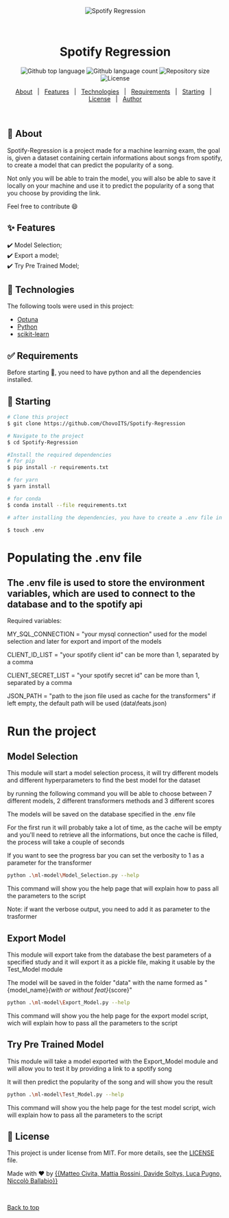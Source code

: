 <div align="center" id="top"> 
  <img src="./.github/app.gif" alt="Spotify Regression" />

  &#xa0;

  <!-- <a href="https://github.com/ChovoITS/Spotify-Regression">Demo</a> -->
</div>

<h1 align="center">Spotify Regression</h1>

<p align="center">
  <img alt="Github top language" src="https://img.shields.io/github/languages/top/ChovoITS/Spotify-Regression?color=56BEB8">

  <img alt="Github language count" src="https://img.shields.io/github/languages/count/ChovoITS/Spotify-Regression?color=56BEB8">

  <img alt="Repository size" src="https://img.shields.io/github/repo-size/ChovoITS/Spotify-Regression?color=56BEB8">

  <img alt="License" src="https://img.shields.io/github/license/ChovoITS/Spotify-Regression?color=56BEB8">

  <!-- <img alt="Github issues" src="https://img.shields.io/github/issues/{{YOUR_GITHUB_USERNAME}}/spotify-regression?color=56BEB8" /> -->

  <!-- <img alt="Github forks" src="https://img.shields.io/github/forks/{{YOUR_GITHUB_USERNAME}}/spotify-regression?color=56BEB8" /> -->

  <!-- <img alt="Github stars" src="https://img.shields.io/github/stars/{{YOUR_GITHUB_USERNAME}}/spotify-regression?color=56BEB8" /> -->
</p>

<!-- Status -->

<!-- <h4 align="center"> 
	🚧  Spotify Regression 🚀 Under construction...  🚧
</h4> 

<hr> -->

<p align="center">
  <a href="#dart-about">About</a> &#xa0; | &#xa0; 
  <a href="#sparkles-features">Features</a> &#xa0; | &#xa0;
  <a href="#rocket-technologies">Technologies</a> &#xa0; | &#xa0;
  <a href="#white_check_mark-requirements">Requirements</a> &#xa0; | &#xa0;
  <a href="#checkered_flag-starting">Starting</a> &#xa0; | &#xa0;
  <a href="#memo-license">License</a> &#xa0; | &#xa0;
  <a href="https://github.com/ChovoITS" target="_blank">Author</a>
</p>

<br>

## :dart: About ##

Spotify-Regression is a project made for a machine learning exam, the goal is, given a dataset containing certain informations about songs from spotify, to create a model that can predict the popularity of a song.

Not only you will be able to train the model, you will also be able to save it locally on your machine and use it to predict the popularity of a song that you choose by providing the link.

Feel free to contribute :smile:

## :sparkles: Features ##

:heavy_check_mark: Model Selection;\
:heavy_check_mark: Export a model;\
:heavy_check_mark: Try Pre Trained Model;

## :rocket: Technologies ##

The following tools were used in this project:

- [Optuna](https://optuna.org/)
- [Python](https://www.python.org/)
- [scikit-learn](https://scikit-learn.org/stable/)

## :white_check_mark: Requirements ##

Before starting :checkered_flag:, you need to have python and all the dependencies installed.

## :checkered_flag: Starting ##

```bash
# Clone this project
$ git clone https://github.com/ChovoITS/Spotify-Regression

# Navigate to the project
$ cd Spotify-Regression

#Install the required dependencies
# for pip
$ pip install -r requirements.txt

# for yarn
$ yarn install

# for conda
$ conda install --file requirements.txt

# after installing the dependencies, you have to create a .env file in the root of the project 

$ touch .env

```

# Populating the .env file
## The .env file is used to store the environment variables, which are used to connect to the database and to the spotify api

Required variables:

MY_SQL_CONNECTION = "your mysql connection" used for the model selection and later for export and import of the models

CLIENT_ID_LIST = "your spotify client id" can be more than 1, separated by a comma

CLIENT_SECRET_LIST = "your spotify secret id" can be more than 1, separated by a comma

JSON_PATH = "path to the json file used as cache for the transformers" if left empty, the default path will be used (data\\feats.json)

# Run the project
## Model Selection

This module will start a model selection process, it will try different models and different hyperparameters to find the best model for the dataset

by running the following command you will be able to choose between 7 different models, 2 different transformers methods and 3 different scores

The models will be saved on the database specified in the .env file

For the first run it will probably take a lot of time, as the cache will be empty and you'll need to retrieve all the informations, but once the cache is filled, the process will take a couple of seconds

If you want to see the progress bar you can set the verbosity to 1 as a parameter for the transformer


```bash
python .\ml-model\Model_Selection.py --help
```
This command will show you the help page that will explain how to pass all the parameters to the script

Note: if want the verbose output, you need to add it as parameter to the trasformer

## Export Model

This module will export take from the database the best parameters of a specified study and it will export it as a pickle file, making it usable by the Test_Model module

The model will be saved in the folder "data" with the name formed as "{model_name}_{with or without feat}_{score}"
```bash
python .\ml-model\Export_Model.py --help
```
This command will show you the help page for the export model script, wich will explain how to pass all the parameters to the script

## Try Pre Trained Model

This module will take a model exported with the Export_Model module and will allow you to test it by providing a link to a spotify song

It will then predict the popularity of the song and will show you the result

```bash
python .\ml-model\Test_Model.py --help
```
This command will show you the help page for the test model script, wich will explain how to pass all the parameters to the script

## :memo: License ##

This project is under license from MIT. For more details, see the [LICENSE](LICENSE.md) file.


Made with :heart: by <a href="https://github.com/ChovoITS" target="_blank">{{Matteo Civita, Mattia Rossini, Davide Soltys, Luca Pugno, Niccolò Ballabio}}</a>

&#xa0;

<a href="#top">Back to top</a>
